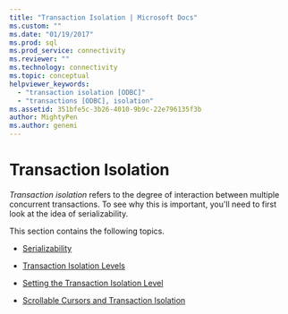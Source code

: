 ```yaml
---
title: "Transaction Isolation | Microsoft Docs"
ms.custom: ""
ms.date: "01/19/2017"
ms.prod: sql
ms.prod_service: connectivity
ms.reviewer: ""
ms.technology: connectivity
ms.topic: conceptual
helpviewer_keywords: 
  - "transaction isolation [ODBC]"
  - "transactions [ODBC], isolation"
ms.assetid: 351bfe5c-3b26-4010-9b9c-22e796135f3b
author: MightyPen
ms.author: genemi
---
```

# Transaction Isolation
*Transaction isolation* refers to the degree of interaction between multiple concurrent transactions. To see why this is important, you'll need to first look at the idea of serializability.  
  
 This section contains the following topics.  
  
-   [Serializability](../../../odbc/reference/develop-app/serializability.md)  
  
-   [Transaction Isolation Levels](../../../odbc/reference/develop-app/transaction-isolation-levels.md)  
  
-   [Setting the Transaction Isolation Level](../../../odbc/reference/develop-app/setting-the-transaction-isolation-level.md)  
  
-   [Scrollable Cursors and Transaction Isolation](../../../odbc/reference/develop-app/scrollable-cursors-and-transaction-isolation.md)
